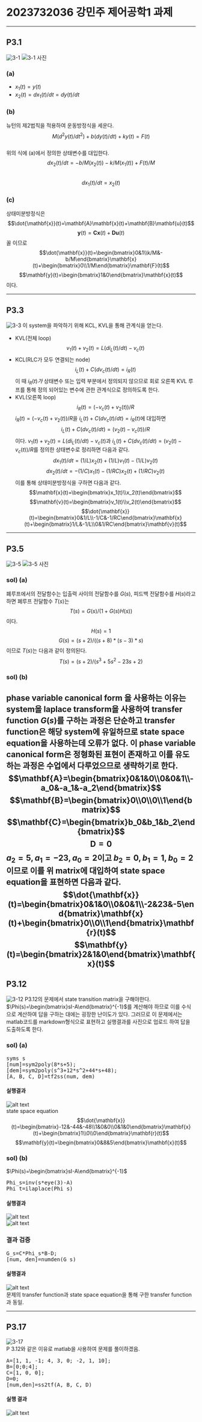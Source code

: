 # 2023732036 강민주 제어공학1 과제

---

## P3.1
![3-1](images/3-1.png)
![3-1 사진](images/3-1-.png)
### (a)
* $x_1(t)=y(t)$  
* $x_2(t)=dx_1(t)/dt=dy(t)/dt$  
### (b)
뉴턴의 제2법칙을 적용하여 운동방정식을 세운다.  
$$M(d^2y(t)/dt^2)+b(dy(t)/dt)+ky(t)=F(t)$$  
위의 식에 (a)에서 정의한 상태변수를 대입한다.  
$$dx_2(t)/dt=-b/M(x_2(t))-k/M(x_1(t))+F(t)/M$$  
$$dx_1(t)/dt=x_2(t)$$
### (c)
상태미분방정식은
$$\dot{\mathbf{x}}(t)=\mathbf{A}\mathbf{x}(t)+\mathbf{B}\mathbf{u}(t)$$
$$\mathbf{y}(t)=\mathbf{C}\mathbf{x}(t)+\mathbf{D}\mathbf{u}(t)$$
꼴 이므로
$$\dot{\mathbf{x}}(t)=\begin{bmatrix}0&1\\k/M&-b/M\end{bmatrix}\mathbf{x}(t)+\begin{bmatrix}0\\1/M\end{bmatrix}\mathbf{F}(t)$$
$$\mathbf{y}(t)=\begin{bmatrix}1&0\end{bmatrix}\mathbf{x}(t)$$
이다.  

---
## P3.3
![3-3](images/3-3.png)
이 system을 파악하기 위해 KCL, KVL을 통해 관계식을 얻는다.
* KVL(전체 loop)
$$v_1(t)+v_2(t)=L(di_L(t)/dt)-v_c(t)$$
* KCL(RLC가 모두 연결되는 node)
$$i_L(t)+C(dv_c(t)/dt)=i_R(t)$$
이 때 $i_R(t)가$ 상태변수 또는 입력 부분에서 정의되지 않으므로 회로 오른쪽 KVL 루프를 통해 정의 되어있는 변수에 관한 관계식으로 정의하도록 한다.  
* KVL(오른쪽 loop)
$$i_R(t)=(-v_c(t)+v_2(t))/R$$
$i_R(t)=(-v_c(t)+v_2(t))/R$을 $i_L(t)+C(dv_c(t)/dt)=i_R(t)$에 대입하면
$$i_L(t)+C(dv_c(t)/dt)=(v_2(t)-v_c(t))/R$$
이다.
$v_1(t)+v_2(t)=L(di_L(t)/dt)-v_c(t)$과 $i_L(t)+C(dv_c(t)/dt)=(v_2(t)-v_c(t))/R$를 정의한 상태변수로 정리하면 다음과 같다.
$$dx_1(t)/dt=(1/L)x_2(t)+(1/L)v_1(t)-(1/L)v_2(t)$$
$$dx_2(t)/dt=-(1/C)x_1(t)-(1/RC)x_2(t)+(1/RC)v_2(t)$$
이를 통해 상태미분방정식을 구하면 다음과 같다.
$$\mathbf{x}(t)=\begin{bmatrix}x_1(t)\\x_2(t)\end{bmatrix}$$
$$\mathbf{v}(t)=\begin{bmatrix}v_1(t)\\v_2(t)\end{bmatrix}$$
$$\dot{\mathbf{x}}(t)=\begin{bmatrix}0&1/L\\-1/C&-1/RC\end{bmatrix}\mathbf{x}(t)+\begin{bmatrix}1/L&-1/L\\0&1/RC\end{bmatrix}\mathbf{v}(t)$$
---
## P3.5
![3-5](images/3-5.png)
![3-5 사진](images/3-5-.png)
### sol) (a)
폐루프에서의 전달함수는 입출력 사이의 전달함수를 $G(s)$, 피드백 전달함수를 $H(s)$라고 하면 폐루프 전달함수 $T(s)$는
$$T(s)=G(s)/(1+G(s)H(s))$$
이다.
$$H(s)=1$$
$$G(s)=(s+2)/((s+8)*(s-3)*s)$$
이므로 $T(s)$는 다음과 같이 정의된다.
$$T(s)=(s+2)/(s^3+5s^2-23s+2)$$
### sol) (b)
phase variable canonical form 을 사용하는 이유는 system을 laplace transform을 사용하여 transfer function $G(s)$를 구하는 과정은 단순하고 transfer function은 해당 system에 유일하므로 state space equation을 사용하는데 오류가 없다.
이 phase variable canonical form은 정형화된 표현이 존재하고 이를 유도하는 과정은 수업에서 다루었으므로 생략하기로 한다.  
$$\mathbf{A}=\begin{bmatrix}0&1&0\\0&0&1\\-a_0&-a_1&-a_2\end{bmatrix}$$
$$\mathbf{B}=\begin{bmatrix}0\\0\\0\\1\end{bmatrix}$$
$$\mathbf{C}=\begin{bmatrix}b_0&b_1&b_2\end{bmatrix}$$
$$\mathbf{D}=0$$
$a_2=5, a_1=-23, a_0=2$이고 $b_2=0, b_1=1, b_0=2$이므로 이를 위 matrix에 대입하여 state space equation을 표현하면 다음과 같다.
$$\dot{\mathbf{x}}(t)=\begin{bmatrix}0&1&0\\0&0&1\\-2&23&-5\end{bmatrix}\mathbf{x}(t)+\begin{bmatrix}0\\0\\1\end{bmatrix}\mathbf{r}(t)$$
$$\mathbf{y}(t)=\begin{bmatrix}2&1&0\end{bmatrix}\mathbf{x}(t)$$
---
## P3.12
![3-12](images/3-12.png)
P3.12의 문제에서 state transition matrix을 구해야한다. $\Phi(s)=\begin{bmatrix}sI-A\end{bmatrix}^{-1}$를 계산해야 하므로 이를 수식으로 계산하여 답을 구하는 대에는 굉장한 난이도가 있다. 그러므로 이 문제에서는 matlab코드를 markdown형식으로 표현하고 실행결과를 사진으로 업로드 하여 답을 도출하도록 한다.
### sol) (a)
<pre>syms s
[num]=sym2poly(8*s+5);
[dem]=sym2poly(s^3+12*s^2+44*s+48);
[A, B, C, D]=tf2ss(num, dem)</pre>
#### 실행결과
![alt text](image-8.png)  
state space equation
$$\dot{\mathbf{x}}(t)=\begin{bmatrix}-12&-44&-48\\1&0&0\\0&1&0\end{bmatrix}\mathbf{x}(t)+\begin{bmatrix}1\\0\\0\end{bmatrix}\mathbf{r}(t)$$
$$\mathbf{y}(t)=\begin{bmatrix}0&8&5\end{bmatrix}\mathbf{x}(t)$$
### sol) (b)
 $\Phi(s)=\begin{bmatrix}sI-A\end{bmatrix}^{-1}$
<pre>Phi_s=inv(s*eye(3)-A)
Phi_t=ilaplace(Phi_s)</pre>
#### 실행결과
![alt text](image-9.png)  
![alt text](image-10.png)
### 결과 검증
<pre>G_s=C*Phi_s*B-D;
[num, den]=numden(G_s)</pre>
#### 실행결과
![alt text](image-11.png)  
문제의 transfer function과 state space equation을 통해 구한 transfer function과 동일.

---
## P3.17
![3-17](images/3-17.png)  
P 3.12와 같은 이유로 matlab을 사용하여 문제를 풀이하겠음.
<pre>A=[1, 1, -1; 4, 3, 0; -2, 1, 10];
B=[0;0;4];
C=[1, 0, 0];
D=0;
[num,den]=ss2tf(A, B, C, D)</pre>
#### 실행 결과
![alt text](image-12.png)  
